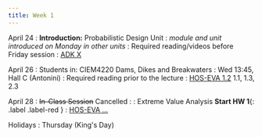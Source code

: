 ```yaml
---
title: Week 1
---
```


April 24
: **Introduction:** Probabilistic Design Unit
: *module and unit introduced on Monday in other units*
: Required reading/videos before Friday session
  : [ADK X](https://doi.org/10.1017/9781108991889)

April 26
: Students in: CIEM4220 Dams, Dikes and Breakwaters
: Wed 13:45, Hall C (Antonini)
: Required reading prior to the lecture 
  : [HOS-EVA 1.2](https://tudelft-citg.github.io/HOS-prob-design/EVA/RT.html) 1.1, 1.3, 2.3

April 28
: ~~In-Class Session~~ Cancelled
  : 
: Extreme Value Analysis **Start HW 1**{: .label .label-red }
  : [HOS-EVA ...](#)

Holidays
: Thursday (King's Day)
